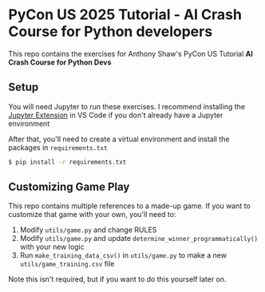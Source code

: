 # PyCon US 2025 Tutorial - AI Crash Course for Python developers

This repo contains the exercises for Anthony Shaw's PyCon US Tutorial **AI Crash Course for Python Devs**

## Setup

You will need Jupyter to run these exercises. I recommend installing the [Jupyter Extension](https://marketplace.visualstudio.com/items/?itemName=ms-toolsai.jupyter) in VS Code if you don't already have a Jupyter environment

After that, you'll need to create a virtual environment and install the packages in `requirements.txt`

```bash
$ pip install -r requirements.txt
```

## Customizing Game Play

This repo contains multiple references to a made-up game. If you want to customize that game with your own, you'll need to:

1. Modify `utils/game.py` and change RULES
1. Modify `utils/game.py` and update `determine_winner_programmatically()` with your new logic
1. Run `make_training_data_csv()` in `utils/game.py` to make a new `utils/game_training.csv` file

Note this isn't required, but if you want to do this yourself later on.

